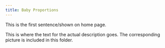 ```yaml
---
title: Baby Proportions
---
```


This is the first sentence/shown on home page.

<!--more-->

This is where the text for the actual description goes.
The corresponding picture is included in this folder.